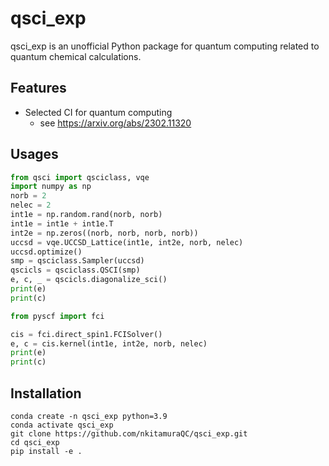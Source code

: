 # qsci_exp
qsci_exp is an unofficial Python package for quantum computing related to quantum chemical calculations.

## Features
- Selected CI for quantum computing
  - see https://arxiv.org/abs/2302.11320

## Usages

```python
from qsci import qsciclass, vqe
import numpy as np
norb = 2
nelec = 2
int1e = np.random.rand(norb, norb)
int1e = int1e + int1e.T
int2e = np.zeros((norb, norb, norb, norb))
uccsd = vqe.UCCSD_Lattice(int1e, int2e, norb, nelec)
uccsd.optimize()
smp = qsciclass.Sampler(uccsd)
qscicls = qsciclass.QSCI(smp)
e, c, _ = qscicls.diagonalize_sci()
print(e)
print(c)

from pyscf import fci

cis = fci.direct_spin1.FCISolver()
e, c = cis.kernel(int1e, int2e, norb, nelec)
print(e)
print(c)
```

## Installation

```shell
conda create -n qsci_exp python=3.9
conda activate qsci_exp
git clone https://github.com/nkitamuraQC/qsci_exp.git
cd qsci_exp
pip install -e .
```
